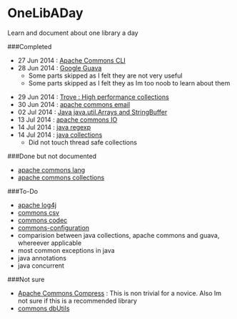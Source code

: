 OneLibADay
==========
Learn and document about one library a day

###Completed
* 27 Jun 2014 : [Apache Commons CLI](https://github.com/dotslash/OneLibADay/blob/master/apache-commons-cli.md)
* 28 Jun 2014 : [Google Guava](https://github.com/dotslash/OneLibADay/blob/master/guava.md)
  + Some parts skipped as I felt they are not very useful
  + Some parts skipped as I felt they as Im too noob to learn about them
+ 29 Jun 2014 : [Trove : High performance collections](https://github.com/dotslash/OneLibADay/blob/master/trove.md)
+ 30 Jun 2014 : [apache commons email](https://github.com/dotslash/OneLibADay/blob/master/email.md)
+ 02 Jul 2014 : [Java java.util.Arrays and StringBuffer](https://github.com/dotslash/OneLibADay/blob/master/arrays.md)
+ 13 Jul 2014 : [apache commons IO](https://github.com/dotslash/OneLibADay/blob/master/apache-commons-io.md)
+ 14 Jul 2014 : [java regexp](https://github.com/dotslash/OneLibADay/blob/master/regex-java.md)
+ 14 Jul 2014 : [java collections](https://github.com/dotslash/OneLibADay/blob/master/java-collections.md)
  + Did not touch thread safe collections 


###Done but not documented
+ [apache commons lang](#)
+ [apache commons collections](http://commons.apache.org/proper/commons-collections/)


###To-Do
+ [apache log4j](#)
+ [commons csv](http://commons.apache.org/proper/commons-csv/)
+ [commons codec](http://commons.apache.org/proper/commons-codec/)
+ [commons-configuration](http://commons.apache.org/proper/commons-configuration/)
+ comparision between java collections, apache commons and guava, whereever applicable
+ most common exceptions in java
+ java annotations
+ java concurrent

###Not sure 
+ [Apache Commons Compress](http://commons.apache.org/proper/commons-compress/) : This is non trivial for a novice. Also Im not sure if this is a recommended library
+ [commons dbUtils](http://commons.apache.org/proper/commons-dbutils/examples.html)
